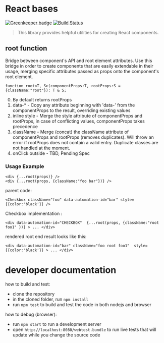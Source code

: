 # React bases

 [![Greenkeeper badge](https://badges.greenkeeper.io/wix/react-bases.svg)](https://greenkeeper.io/)
 [![Build Status](https://travis-ci.org/wix/react-bases.svg?branch=master)](https://travis-ci.org/wix/react-bases)

> This library provides helpful utilities for creating React components.

## root function
Bridge between component's API and root element attributes.
Use this bridge in order to create components that are easily extendable in their usage, merging specific attributes passed as props onto the component's root element.


```tsx
function root<T, S>(componentProps:T, rootProps:S = {className:"root"}): T & S;
```

0. By default returns rootProps
1. data-* - Copy any attribute beginning with 'data-' from the componentProps to the result, overriding existing values
2. inline style - Merge the style attribute of componentProps and rootProps, in case of conflicting values, componentProps takes precedence
3. className - Merge (concat) the className attribute of componentProps and rootProps (removes duplicates). Will throw an error if rootProps does not contain a valid entry. Duplicate classes are not handled at the moment.
4. onClick outside - TBD, Pending Spec

### Usage Example
```tsx
<div {...root(props)} />
<div {...root(props, {className:"foo bar"})} />
```

parent code:
```tsx
<Checkbox className="foo" data-automation-id="bar" style={{color:'black'}} />
```

Checkbox implementation :
```tsx
<div data-automation-id="CHECKBOX"  {...root(props, {className:"root foo1" })} > ... </div>
```

rendered root end result looks like this:
```tsx
<div data-automation-id="bar" className="foo root foo1"  style={{color:'black'}} > ... </div>
```

# developer documentation
how to build and test:
 - clone the repository
 - in the cloned folder, run `npm install`
 - run `npm test` to build and test the code in both nodejs and browser

how to debug (browser):
 - run `npm start` to run a development server
 - open `http://localhost:8080/webtest.bundle` to run live tests that will update while you change the source code



